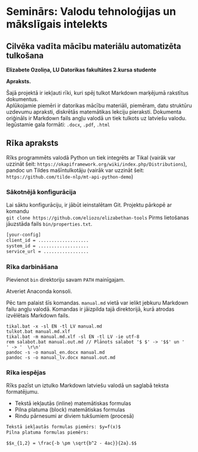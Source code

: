 # Seminārs: Valodu tehnoloģijas un mākslīgais intelekts


## Cilvēka vadīta mācību materiālu automatizēta tulkošana

**Elizabete Ozoliņa, LU Datorikas fakultātes 2.kursa studente**

**Apraksts.**

Šajā projektā ir iekļauti rīki, kuri spēj tulkot Markdown marķējumā rakstītus dokumentus.   
Aplūkojamie piemēri ir datorikas mācību materiāli, piemēram, datu struktūru uzdevumu apraksti,
diskrētās matemātikas lekciju pieraksti.
Dokumenta oriģināls ir Markdown fails angļu valodā un tiek tulkots uz latviešu valodu.
Iegūstamie gala formāti: `.docx`, `.pdf`, `.html`

## Rīka apraksts

Rīks programmēts valodā Python un tiek integrēts ar Tikal (vairāk var uzzināt šeit: `https://okapiframework.org/wiki/index.php/Distributions`),
pandoc un Tildes mašīntulkotāju (vairāk var uzzināt šeit: `https://github.com/tilde-nlp/mt-api-python-demo`)

### Sākotnējā konfigurācija

Lai sāktu konfigurāciju, ir jābūt ieinstalētam Git. 
Projektu pārkopē ar komandu  
`git clone https://github.com/eliozo/elizabethan-tools`
Pirms lietošanas jāuzstāda fails `bin/properties.txt`.  

```txt
[your-config]
client_id = ...................
system_id = ...................
service_url = .................
```

### Rīka darbināšana

Pievienot `bin` direktoriju savam `PATH` mainīgajam.

Atveriet Anaconda konsoli.

Pēc tam palaist šīs komandas. `manual.md` vietā var ielikt jebkuru Markdown failu angļu valodā.
Komandas ir jāizpilda tajā direktorijā, kurā atrodas izvēlētais Markdown fails.


```
tikal.bat -x -sl EN -tl LV manual.md 
tulkot.bat manual.md.xlf  
tikal.bat -m manual.md.xlf -sl EN -tl LV -ie utf-8
rem salabot.bat manual.out.md // Plānots salabot '$ $' -> '$$' un '   ' -> '  \r\n'
pandoc -s -o manual_en.docx manual.md
pandoc -s -o manual_lv.docx manual.out.md
```
### Rīka iespējas 

Rīks pazīst un iztulko Markdown latviešu valodā un saglabā teksta formatējumu.

* Tekstā iekļautās (inline) matemātiskas formulas
* Pilna platuma (block) matemātiskas formulas
* Rindu pārnesumi ar diviem tukšumiem (procesā)


```txt
Tekstā iekļautās formulas piemērs: $y=f(x)$
Pilna platuma formulas piemērs: 

$$x_{1,2} = \frac{-b \pm \sqrt{b^2 - 4ac}}{2a}.$$
```
